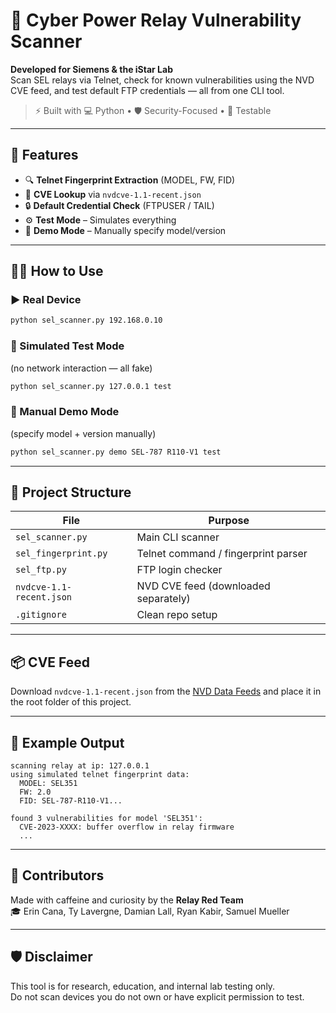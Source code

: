 # 🔐 Cyber Power Relay Vulnerability Scanner

**Developed for Siemens & the iStar Lab**  
Scan SEL relays via Telnet, check for known vulnerabilities using the NVD CVE feed, and test default FTP credentials — all from one CLI tool.  

> ⚡ Built with 💻 Python • 🛡️ Security-Focused • 🔬 Testable

---

## 🚀 Features

- 🔍 **Telnet Fingerprint Extraction** (MODEL, FW, FID)
- 🧠 **CVE Lookup** via `nvdcve-1.1-recent.json`
- 🔒 **Default Credential Check** (FTPUSER / TAIL)
- ⚙️ **Test Mode** – Simulates everything
- 🧪 **Demo Mode** – Manually specify model/version

---

## 🧑‍💻 How to Use

### ▶️ Real Device
```bash
python sel_scanner.py 192.168.0.10
```

### 🧪 Simulated Test Mode
(no network interaction — all fake)
```bash
python sel_scanner.py 127.0.0.1 test
```

### 🧰 Manual Demo Mode
(specify model + version manually)
```bash
python sel_scanner.py demo SEL-787 R110-V1 test
```

---

## 📁 Project Structure

| File                    | Purpose                                     |
|-------------------------|---------------------------------------------|
| `sel_scanner.py`        | Main CLI scanner                            |
| `sel_fingerprint.py`    | Telnet command / fingerprint parser         |
| `sel_ftp.py`            | FTP login checker                           |
| `nvdcve-1.1-recent.json`| NVD CVE feed (downloaded separately)        |
| `.gitignore`            | Clean repo setup                            |

---

## 📦 CVE Feed

Download `nvdcve-1.1-recent.json` from the [NVD Data Feeds](https://nvd.nist.gov/vuln/data-feeds#JSON_FEED) and place it in the root folder of this project.

---

## 📄 Example Output

```text
scanning relay at ip: 127.0.0.1
using simulated telnet fingerprint data:
  MODEL: SEL351
  FW: 2.0
  FID: SEL-787-R110-V1...

found 3 vulnerabilities for model 'SEL351':
  CVE-2023-XXXX: buffer overflow in relay firmware
  ...
```

---

## 🙌 Contributors

Made with caffeine and curiosity by the **Relay Red Team**  
🎓 Erin Cana, Ty Lavergne, Damian Lall, Ryan Kabir, Samuel Mueller

---

## 🛡️ Disclaimer

This tool is for research, education, and internal lab testing only.  
Do not scan devices you do not own or have explicit permission to test.
```